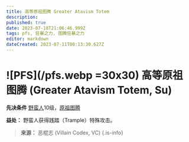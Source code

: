 ```yaml
---
title: 高等原祖图腾 Greater Atavism Totem
description: 
published: true
date: 2023-07-18T21:06:46.999Z
tags: pfs, 狂暴之力, 图腾狂暴之力
editor: markdown
dateCreated: 2023-07-11T00:13:30.627Z
---
```


# ![PFS](/pfs.webp =30x30) 高等原祖图腾 (Greater Atavism Totem, Su)

**先决条件** [野蛮人](/野蛮人)10级，[原祖图腾](/狂暴之力/原祖图腾)

**益处：** 野蛮人获得践踏（Trample）特殊攻击。

> **来源：** 恶棍志 (Villain Codex, VC)
{.is-info}
